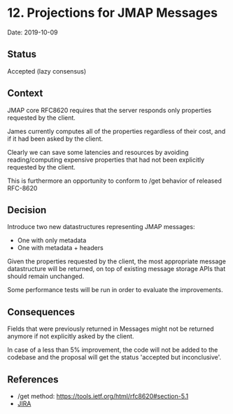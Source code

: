 # 12. Projections for JMAP Messages

Date: 2019-10-09

## Status

Accepted (lazy consensus)

## Context

JMAP core RFC8620 requires that the server responds only properties requested by the client.

James currently computes all of the properties regardless of their cost, and if it had been asked by the client.

Clearly we can save some latencies and resources by avoiding reading/computing expensive properties that had not been explicitly requested by the client.

This is furthermore an opportunity to conform to /get behavior of released RFC-8620

## Decision

Introduce two new datastructures representing JMAP messages:
 - One with only metadata
 - One with metadata + headers

Given the properties requested by the client, the most appropriate message datastructure will be returned, on top of 
existing message storage APIs that should remain unchanged.

Some performance tests will be run in order to evaluate the improvements.

## Consequences

Fields that were previously returned in Messages might not be returned anymore if not explicitly asked by the client.

In case of a less than 5% improvement, the code will not be added to the codebase and the proposal will get the status 'accepted but inconclusive'.

## References

 - /get method: https://tools.ietf.org/html/rfc8620#section-5.1
 - [JIRA](https://issues.apache.org/jira/browse/JAMES-2919)
